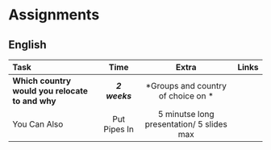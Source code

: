 # Assignments  

## English

| Task                                           | Time         | Extra                    | Links  |
| :--------------------------------              | :----------: | :-----------:            | ------:|
| **Which country would you relocate to and why**|  **_2 weeks_** |*Groups and country of choice on  * |        |
| You Can Also                                   | Put Pipes In | 5 minutse long presentation/ 5 slides max|        |

